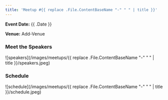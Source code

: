 ```yaml
---
title: 'Meetup #{{ replace .File.ContentBaseName "-" " " | title }}'
---
```


**Event Date:** {{ .Date }}

**Venue:** Add-Venue

### Meet the Speakers

![speakers](/images/meetups/{{ replace .File.ContentBaseName "-" " " | title }}/speakers.jpeg)

### Schedule

![schedule](/images/meetups/{{ replace .File.ContentBaseName "-" " " | title }}/schedule.jpeg)
